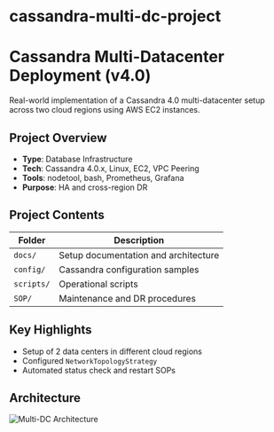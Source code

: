 # cassandra-multi-dc-project
# Cassandra Multi-Datacenter Deployment (v4.0)

Real-world implementation of a Cassandra 4.0 multi-datacenter setup across two cloud regions using AWS EC2 instances.

## Project Overview
- **Type**: Database Infrastructure
- **Tech**: Cassandra 4.0.x, Linux, EC2, VPC Peering
- **Tools**: nodetool, bash, Prometheus, Grafana
- **Purpose**: HA and cross-region DR

##  Project Contents

| Folder | Description |
|--------|-------------|
| `docs/` | Setup documentation and architecture |
| `config/` | Cassandra configuration samples |
| `scripts/` | Operational scripts |
| `SOP/` | Maintenance and DR procedures |

##  Key Highlights
- Setup of 2 data centers in different cloud regions
- Configured `NetworkTopologyStrategy`
- Automated status check and restart SOPs

##  Architecture

![Multi-DC Architecture](docs/architecture-diagram.png)

